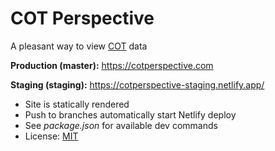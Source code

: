 # COT Perspective

A pleasant way to view [COT][COT] data

**Production (master):** https://cotperspective.com

**Staging (staging):** https://cotperspective-staging.netlify.app/

- Site is statically rendered
- Push to branches automatically start Netlify deploy
- See *package.json* for available dev commands
- License: [MIT][MIT]


[COT]: https://www.cftc.gov/MarketReports/CommitmentsofTraders/index.htm

[MIT]: ./LICENSE
